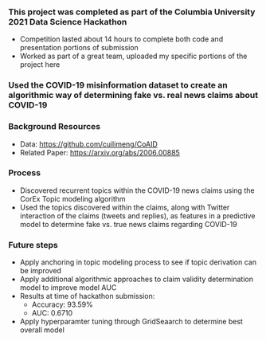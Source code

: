 ### This project was completed as part of the Columbia University 2021 Data Science Hackathon
- Competition lasted about 14 hours to complete both code and presentation portions of submission
- Worked as part of a great team, uploaded my specific portions of the project here

### Used the COVID-19 misinformation dataset to create an algorithmic way of determining fake vs. real news claims about COVID-19

### Background Resources
- Data: https://github.com/cuilimeng/CoAID
- Related Paper: https://arxiv.org/abs/2006.00885

### Process
- Discovered recurrent topics within the COVID-19 news claims using the CorEx Topic modeling algorithm
- Used the topics discovered within the claims, along with Twitter interaction of the claims (tweets and replies), as features in a predictive model to determine fake vs. true news claims regarding COVID-19

### Future steps
- Apply anchoring in topic modeling process to see if topic derivation can be improved
- Apply additional algorithmic approaches to claim validity determination model to improve model AUC
- Results at time of hackathon submission: 
  - Accuracy: 93.59%
  - AUC: 0.6710
- Apply hyperparamter tuning through GridSeaarch to determine best overall model


